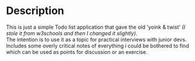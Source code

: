 # Description

This is just a simple Todo list application that gave the old 'yoink & twist' *(I stole it from w3schools and then I changed it slightly)*.  
The intention is to use it as a topic for practical interviews with junior devs.  
Includes some overly critical notes of everything i could be bothered to find which can be used as points for discussion or an exercise.
